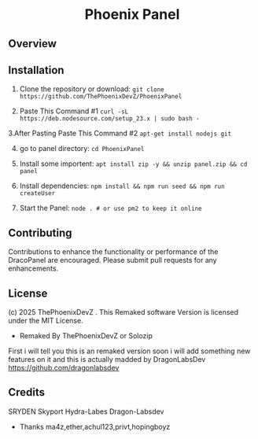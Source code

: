 
<h1 align="center">Phoenix Panel</h1>

## Overview

## Installation
1. Clone the repository or download:
`git clone https://github.com/ThePhoenixDevZ/PhoenixPanel`

2. Paste This Command #1
` curl -sL https://deb.nodesource.com/setup_23.x | sudo bash - `

3.After Pasting Paste This Command #2
`apt-get install nodejs git`

4. go to panel directory:
`cd PhoenixPanel`

5. Install some importent:
`apt install zip -y && unzip panel.zip && cd panel`

6. Install dependencies:
`npm install && npm run seed && npm run createUser`

7. Start the Panel:
`node . # or use pm2 to keep it online`

## Contributing
Contributions to enhance the functionality or performance of the DracoPanel are encouraged. Please submit pull requests for any enhancements.

## License
(c) 2025 ThePhoenixDevZ . This Remaked software Version is licensed under the MIT License.




- Remaked By ThePhoenixDevZ or Solozip

First i will tell you this is an remaked version soon i will add something new features on it and this is actually madded by DragonLabsDev https://github.com/dragonlabsdev

## Credits
SRYDEN
Skyport
Hydra-Labes
Dragon-Labsdev

- Thanks ma4z,ether,achul123,privt,hopingboyz
